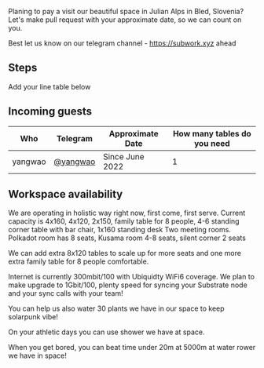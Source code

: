 Planing to pay a visit our beautiful space in Julian Alps in Bled, Slovenia? 
Let's make pull request with your approximate date, so we can count on you. 

Best let us know on our telegram channel - https://subwork.xyz ahead

Steps
---
Add your line table below

Incoming guests
---

| Who | Telegram | Approximate Date | How many tables do you need | 
| --- | --- | --- | --- |
| yangwao | [@yangwao](https://t.me/@yangwao) | Since June 2022 | 1 | 




Workspace availability
---
We are operating in holistic way right now, first come, first serve. 
Current capacity is 4x160, 4x120, 2x150, family table for 8 people, 4-6 standing corner table with bar chair, 1x160 standing desk
Two meeting rooms. Polkadot room has 8 seats, Kusama room 4-8 seats, silent corner 2 seats

We can add extra 8x120 tables to scale up for more seats and one more extra family table for 8 people comfortable.

Internet is currently 300mbit/100 with Ubiquidty WiFi6 coverage. We plan to make upgrade to 1Gbit/100, plenty speed for syncing your Substrate node and your sync calls with your team!

You can help us also water 30 plants we have in our space to keep solarpunk vibe!

On your athletic days you can use shower we have at space.

When you get bored, you can beat time under 20m at 5000m at water rower we have in space!
